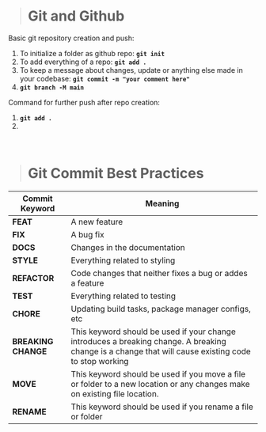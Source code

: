 > # **Git and Github**

Basic git repository creation and push:

1. To initialize a folder  as github repo: **```git init```**
2. To add everything of a repo: **```git add .```**
3. To keep a message about changes, update or anything else made in your codebase: **```git commit -m "your comment here"```**
4. **```git branch -M main```**

Command for further push after repo creation:
1. **```git add .```**
2. 

&nbsp;

> # **Git Commit Best Practices**

| **Commit Keyword** | **Meaning** |
|----------|----------|
| **FEAT**   | A new feature |
| **FIX**  | A bug fix  |
| **DOCS**   | Changes in the documentation  |
| **STYLE**    | Everything related to styling    |
| **REFACTOR**   | Code changes that neither fixes a bug or addes a feature |
| **TEST**    | Everything related to testing  |
| **CHORE**    | Updating build tasks, package manager configs, etc    |
|   **BREAKING CHANGE**  | This keyword should be used if your change introduces a breaking change. A breaking change is a change that will cause existing code to stop working   |
| **MOVE**  | This keyword should be used if you move a file or folder to a new location or any changes make on existing file location. |
| **RENAME**  | This keyword should be used if you rename a file or folder |
